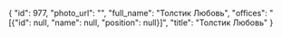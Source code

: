 {
    "id": 977,
    "photo_url": "",
    "full_name": "Толстик Любовь",
    "offices": "[{\"id\": null, \"name\": null, \"position\": null}]",
    "title": "Толстик Любовь"
}